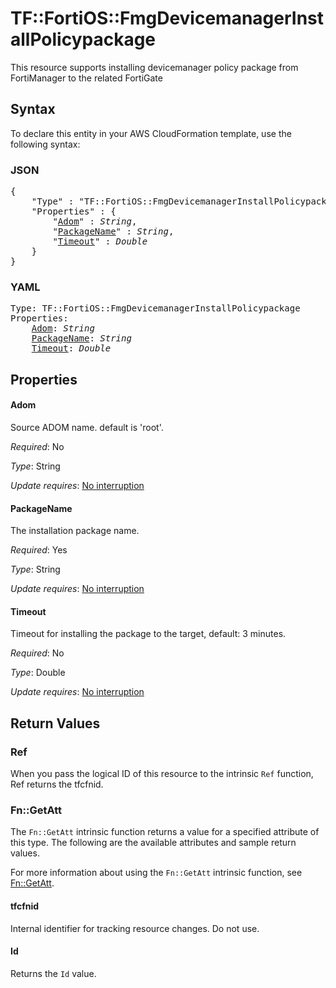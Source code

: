 # TF::FortiOS::FmgDevicemanagerInstallPolicypackage

This resource supports installing devicemanager policy package from FortiManager to the related FortiGate

## Syntax

To declare this entity in your AWS CloudFormation template, use the following syntax:

### JSON

<pre>
{
    "Type" : "TF::FortiOS::FmgDevicemanagerInstallPolicypackage",
    "Properties" : {
        "<a href="#adom" title="Adom">Adom</a>" : <i>String</i>,
        "<a href="#packagename" title="PackageName">PackageName</a>" : <i>String</i>,
        "<a href="#timeout" title="Timeout">Timeout</a>" : <i>Double</i>
    }
}
</pre>

### YAML

<pre>
Type: TF::FortiOS::FmgDevicemanagerInstallPolicypackage
Properties:
    <a href="#adom" title="Adom">Adom</a>: <i>String</i>
    <a href="#packagename" title="PackageName">PackageName</a>: <i>String</i>
    <a href="#timeout" title="Timeout">Timeout</a>: <i>Double</i>
</pre>

## Properties

#### Adom

Source ADOM name. default is 'root'.

_Required_: No

_Type_: String

_Update requires_: [No interruption](https://docs.aws.amazon.com/AWSCloudFormation/latest/UserGuide/using-cfn-updating-stacks-update-behaviors.html#update-no-interrupt)

#### PackageName

The installation package name.

_Required_: Yes

_Type_: String

_Update requires_: [No interruption](https://docs.aws.amazon.com/AWSCloudFormation/latest/UserGuide/using-cfn-updating-stacks-update-behaviors.html#update-no-interrupt)

#### Timeout

Timeout for installing the package to the target, default: 3 minutes.

_Required_: No

_Type_: Double

_Update requires_: [No interruption](https://docs.aws.amazon.com/AWSCloudFormation/latest/UserGuide/using-cfn-updating-stacks-update-behaviors.html#update-no-interrupt)

## Return Values

### Ref

When you pass the logical ID of this resource to the intrinsic `Ref` function, Ref returns the tfcfnid.

### Fn::GetAtt

The `Fn::GetAtt` intrinsic function returns a value for a specified attribute of this type. The following are the available attributes and sample return values.

For more information about using the `Fn::GetAtt` intrinsic function, see [Fn::GetAtt](https://docs.aws.amazon.com/AWSCloudFormation/latest/UserGuide/intrinsic-function-reference-getatt.html).

#### tfcfnid

Internal identifier for tracking resource changes. Do not use.

#### Id

Returns the <code>Id</code> value.

